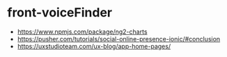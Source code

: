 # front-voiceFinder

- https://www.npmjs.com/package/ng2-charts
- https://pusher.com/tutorials/social-online-presence-ionic/#conclusion
- https://uxstudioteam.com/ux-blog/app-home-pages/
